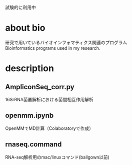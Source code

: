 試験的に利用中

# about bio
研究で用いているバイオインフォマティクス関連のプログラム  
Bioinformatics programs used in my research.

# description
## AmpliconSeq_corr.py
16SrRNA菌叢解析における菌間相互作用解析     

## openmm.ipynb
OpenMMでMD計算（Colaboratoryで作成）

## rnaseq.command
RNA-seq解析用のmac/linuxコマンド(ballgown以前)
